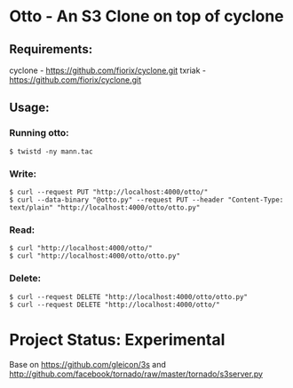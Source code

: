# Otto - An S3 Clone on top of cyclone

## Requirements:

cyclone - https://github.com/fiorix/cyclone.git 
txriak - https://github.com/fiorix/cyclone.git

## Usage:
### Running otto:

    $ twistd -ny mann.tac

### Write:

    $ curl --request PUT "http://localhost:4000/otto/"
    $ curl --data-binary "@otto.py" --request PUT --header "Content-Type: text/plain" "http://localhost:4000/otto/otto.py"

### Read:

    $ curl "http://localhost:4000/otto/"
    $ curl "http://localhost:4000/otto/otto.py"

### Delete:

    $ curl --request DELETE "http://localhost:4000/otto/otto.py"
    $ curl --request DELETE "http://localhost:4000/otto/"
    
# Project Status: Experimental

Base on https://github.com/gleicon/3s and
http://github.com/facebook/tornado/raw/master/tornado/s3server.py
